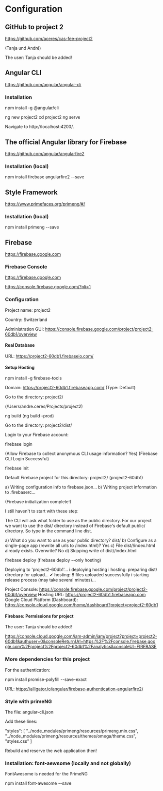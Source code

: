 # Configuration

## GitHub to project 2

https://github.com/aceres/cas-fee-project2

(Tanja und André)

The user: Tanja should be added!

## Angular CLI

https://github.com/angular/angular-cli

### Installation

npm install -g @angular/cli

ng new project2
cd project2
ng serve

Navigate to http://localhost:4200/.

## The official Angular library for Firebase

https://github.com/angular/angularfire2

### Installation (local)

npm install firebase angularfire2 --save

## Style Framework

https://www.primefaces.org/primeng/#/

### Installation (local)

npm install primeng --save

## Firebase

https://firebase.google.com

### Firebase Console

https://firebase.google.com

https://console.firebase.google.com/?pli=1

### Configuration

Project name: project2

Country: Switzerland

Administration GUI: https://console.firebase.google.com/project/project2-60db1/overview

#### Real Database

URL: https://project2-60db1.firebaseio.com/

#### Setup Hosting

npm install -g firebase-tools

Domain: https://project2-60db1.firebaseapp.com/ (Type: Default)

Go to the directory: project2/

(/Users/andre.ceres/Projects/project2)

ng build
(ng build -prod)

Go to the directory: project2/dist/

Login to your Firebase account:

firebase login

(Allow Firebase to collect anonymous CLI usage information? Yes)
(Firebase CLI Login Successful)

firebase init

Default Firebase project for this directory: project2/ (project2-60db1)

a) Writing configuration info to firebase.json...
b) Writing project information to .firebaserc...

(Firebase initialization complete!)

I still haven't to start with these step:

The CLI will ask what folder to use as the public directory. For our project we want to use the dist/ directory instead of Firebase's default public/ directory. So type in the command line dist.

a) What do you want to use as your public directory? dist/
b) Configure as a single-page app (rewrite all urls to /index.html)? Yes
c) File dist//index.html already exists. Overwrite? No
d) Skipping write of dist//index.html

firebase deploy
(firebase deploy --only hosting)

Deploying to 'project2-60db1'...
i  deploying hosting
i  hosting: preparing dist/ directory for upload...
✔  hosting: 8 files uploaded successfully
i  starting release process (may take several minutes)...

Project Console: https://console.firebase.google.com/project/project2-60db1/overview
Hosting URL: https://project2-60db1.firebaseapp.com
Google Cloud Platform (Dashboard): https://console.cloud.google.com/home/dashboard?project=project2-60db1

#### Firebase: Permissions for project

The user: Tanja should be added!

https://console.cloud.google.com/iam-admin/iam/project?project=project2-60db1&authuser=0&consoleReturnUrl=https:%2F%2Fconsole.firebase.google.com%2Fproject%2Fproject2-60db1%2Fanalytics&consoleUI=FIREBASE

### More dependencies for this project

For the authentication:

npm install promise-polyfill --save-exact

URL: https://alligator.io/angular/firebase-authentication-angularfire2/

### Style with primeNG

The file: angular-cli.json

Add these lines:

"styles": [
  "../node_modules/primeng/resources/primeng.min.css",
  "../node_modules/primeng/resources/themes/omega/theme.css",
  "styles.css"
]

Rebuild and reserve the web application then!

### Installation: font-aewsome (locally and not globally)

FontAwesome is needed for the PrimeNG

npm install font-awesome --save
